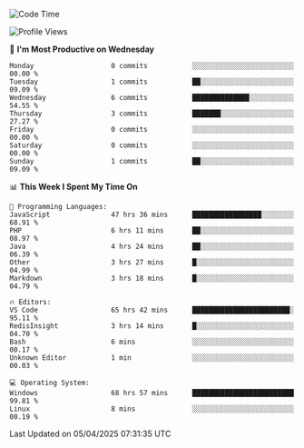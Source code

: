<!--START_SECTION:waka-->
![Code Time](http://img.shields.io/badge/Code%20Time-4%2C554%20hrs%2015%20mins-blue)

![Profile Views](http://img.shields.io/badge/Profile%20Views-7-blue)

📅 **I'm Most Productive on Wednesday** 

```text
Monday                   0 commits           ░░░░░░░░░░░░░░░░░░░░░░░░░   00.00 % 
Tuesday                  1 commits           ██░░░░░░░░░░░░░░░░░░░░░░░   09.09 % 
Wednesday                6 commits           ██████████████░░░░░░░░░░░   54.55 % 
Thursday                 3 commits           ███████░░░░░░░░░░░░░░░░░░   27.27 % 
Friday                   0 commits           ░░░░░░░░░░░░░░░░░░░░░░░░░   00.00 % 
Saturday                 0 commits           ░░░░░░░░░░░░░░░░░░░░░░░░░   00.00 % 
Sunday                   1 commits           ██░░░░░░░░░░░░░░░░░░░░░░░   09.09 % 
```


📊 **This Week I Spent My Time On** 

```text
💬 Programming Languages: 
JavaScript               47 hrs 36 mins      █████████████████░░░░░░░░   68.91 % 
PHP                      6 hrs 11 mins       ██░░░░░░░░░░░░░░░░░░░░░░░   08.97 % 
Java                     4 hrs 24 mins       ██░░░░░░░░░░░░░░░░░░░░░░░   06.39 % 
Other                    3 hrs 27 mins       █░░░░░░░░░░░░░░░░░░░░░░░░   04.99 % 
Markdown                 3 hrs 18 mins       █░░░░░░░░░░░░░░░░░░░░░░░░   04.79 % 

🔥 Editors: 
VS Code                  65 hrs 42 mins      ████████████████████████░   95.11 % 
RedisInsight             3 hrs 14 mins       █░░░░░░░░░░░░░░░░░░░░░░░░   04.70 % 
Bash                     6 mins              ░░░░░░░░░░░░░░░░░░░░░░░░░   00.17 % 
Unknown Editor           1 min               ░░░░░░░░░░░░░░░░░░░░░░░░░   00.03 % 

💻 Operating System: 
Windows                  68 hrs 57 mins      █████████████████████████   99.81 % 
Linux                    8 mins              ░░░░░░░░░░░░░░░░░░░░░░░░░   00.19 % 
```


 Last Updated on 05/04/2025 07:31:35 UTC
<!--END_SECTION:waka-->
